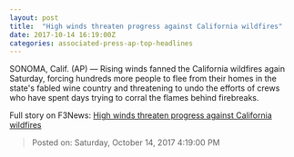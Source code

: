 ```yaml
---
layout: post
title:  "High winds threaten progress against California wildfires"
date: 2017-10-14 16:19:00Z
categories: associated-press-ap-top-headlines
---
```


SONOMA, Calif. (AP) — Rising winds fanned the California wildfires again Saturday, forcing hundreds more people to flee from their homes in the state's fabled wine country and threatening to undo the efforts of crews who have spent days trying to corral the flames behind firebreaks.


Full story on F3News: [High winds threaten progress against California wildfires](http://www.f3nws.com/n/2ajzrC)

> Posted on: Saturday, October 14, 2017 4:19:00 PM
